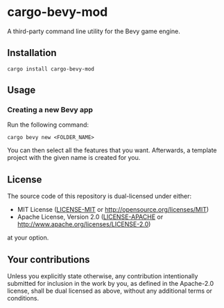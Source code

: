 # cargo-bevy-mod

A third-party command line utility for the Bevy game engine.

## Installation

```cli
cargo install cargo-bevy-mod
```

## Usage

### Creating a new Bevy app

Run the following command:

```cli
cargo bevy new <FOLDER_NAME>
```

You can then select all the features that you want.
Afterwards, a template project with the given name is created for you.

## License

The source code of this repository is dual-licensed under either:

- MIT License ([LICENSE-MIT](LICENSE-MIT) or <http://opensource.org/licenses/MIT>)
- Apache License, Version 2.0 ([LICENSE-APACHE](LICENSE-APACHE) or <http://www.apache.org/licenses/LICENSE-2.0>)

at your option.

## Your contributions

Unless you explicitly state otherwise, any contribution intentionally submitted for inclusion in the work by you, as defined in the Apache-2.0 license, shall be dual licensed as above, without any additional terms or conditions.
